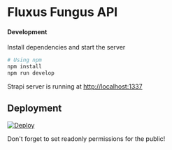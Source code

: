# Fluxus Fungus API

#### Development
Install dependencies and start the server

```bash
# Using npm
npm install
npm run develop
```

Strapi server is running at [http://localhost:1337](http://localhost:1337)

## Deployment
[![Deploy](https://www.herokucdn.com/deploy/button.svg)](https://heroku.com/deploy?template=https://github.com/gutobenn/fluxusfungus-api)

Don't forget to set readonly permissions for the public!
